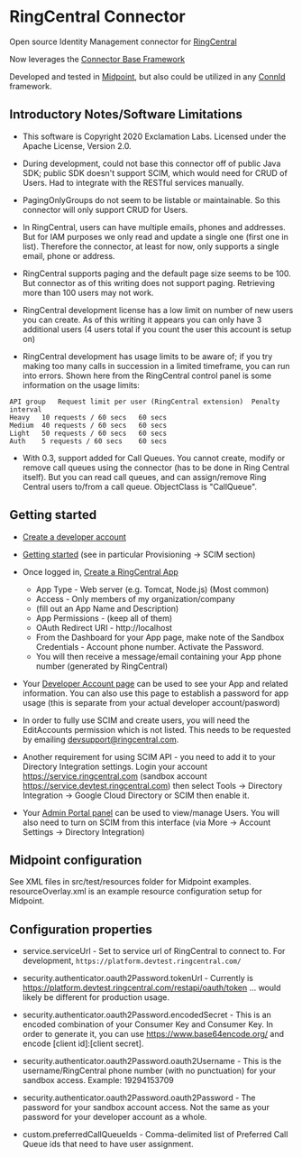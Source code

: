 # RingCentral Connector

Open source Identity Management connector for [RingCentral](https://www.ringcentral.com/)

Now leverages the [Connector Base Framework](https://github.com/ExclamationLabs/connector-base)

Developed and tested in [Midpoint](https://evolveum.com/midpoint/), but also could be utilized in any [ConnId](https://connid.tirasa.net/) framework. 

## Introductory Notes/Software Limitations

- This software is Copyright 2020 Exclamation Labs.  Licensed under the Apache License, Version 2.0.

- During development, could not base this connector off of public Java SDK; public SDK doesn't support SCIM,
which would need for CRUD of Users.  Had to integrate with the RESTful services manually.

- PagingOnlyGroups do not seem to be listable or maintainable. So this connector will only support CRUD for Users.

- In RingCentral, users can have multiple emails, phones and addresses.  But for IAM purposes we only
 read and update a single one (first one in list).  Therefore the connector, at least for now, only supports a single
 email, phone or address.

- RingCentral supports paging and the default page size seems to be 100.  But connector as of this
writing does not support paging.  Retrieving more than 100 users may not work.

- RingCentral development license has a low limit on number of new users you can create.  As of this writing it
appears you can only have 3 additional users (4 users total if you count the user this account is setup on)

- RingCentral development has usage limits to be aware of; if you try making too many calls in succession in a limited
timeframe, you can run into errors.  Shown here from the RingCentral control panel is some information on the usage limits:

```
API group 	Request limit per user (RingCentral extension)	Penalty interval
Heavy	10 requests / 60 secs	60 secs
Medium	40 requests / 60 secs	60 secs
Light	50 requests / 60 secs	60 secs
Auth	5 requests / 60 secs	60 secs
```

- With 0.3, support added for Call Queues.  You cannot create, modify or remove call queues using
the connector (has to be done in Ring Central itself).  But you can read call queues, and can 
assign/remove Ring Central users to/from a call queue.  ObjectClass is "CallQueue".

## Getting started

- [Create a developer account](https://developers.ringcentral.com/login.html)
- [Getting started](https://developers.ringcentral.com/api-reference/using-the-api) (see in particular Provisioning -> SCIM section)
- Once logged in, [Create a RingCentral App](https://developer.ringcentral.com/new-app?name=API+Reference&desc=An+app+created+to+fascilitate+API+calls+within+the+API+Reference.&public=false&type=ServerOther&carriers=7710,7310,3420&permissions=Contacts,EditExtensions,EditMessages,EditPresence,Faxes,Glip,InternalMessages,Meetings,ReadAccounts,ReadCallLog,ReadCallRecording,ReadContacts,ReadMessages,ReadPresence,RingOut,SMS,SubscriptionWebhook,VoipCalling&redirectUri=)
    - App Type - Web server (e.g. Tomcat, Node.js) (Most common)
    - Access - Only members of my organization/company
    - (fill out an App Name and Description)
    - App Permissions - (keep all of them)
    - OAuth Redirect URI - http://localhost
    - From the Dashboard for your App page, make note of the Sandbox Credentials - Account phone number.  Activate the Password.
    - You will then receive a message/email containing your App phone number (generated by RingCentral)
    
- Your [Developer Account page](https://developers.ringcentral.com/my-account.html#/applications) can
be used to see your App and related information. You can also use this page
to establish a password for app usage (this is separate from your actual developer account/pasword)
    
- In order to fully use SCIM and create users, you will need the EditAccounts permission
which is not listed.  This needs to be requested by emailing devsupport@ringcentral.com.

- Another requirement for using SCIM API - you need to add it to your Directory Integration settings.
Login your account https://service.ringcentral.com (sandbox account https://service.devtest.ringcentral.com) then select Tools -> Directory Integration -> Google Cloud Directory or SCIM then enable it.

- Your [Admin Portal panel](https://service.devtest.ringcentral.com/) can be used
to view/manage Users.  You will also need to turn on SCIM from this interface (via More -> Account Settings
-> Directory Integration) 
        
## Midpoint configuration

See XML files in src/test/resources folder for Midpoint examples.  resourceOverlay.xml is an example
resource configuration setup for Midpoint.

## Configuration properties
 
- service.serviceUrl - Set to service url of RingCentral to connect to.  For development, `https://platform.devtest.ringcentral.com/` 
 
- security.authenticator.oauth2Password.tokenUrl - Currently is https://platform.devtest.ringcentral.com/restapi/oauth/token ... would likely
be different for production usage.

- security.authenticator.oauth2Password.encodedSecret - This is an encoded combination of your Consumer Key and Consumer Key.
In order to generate it, you can use https://www.base64encode.org/ and encode [client id]:[client secret].

- security.authenticator.oauth2Password.oauth2Username - This is the username/RingCentral phone number (with no punctuation) for your
sandbox access.  Example: 19294153709

- security.authenticator.oauth2Password.oauth2Password - The password for your sandbox account access.  Not the
same as your password for your developer account as a whole.

- custom.preferredCallQueueIds - Comma-delimited list of Preferred Call Queue ids that need to have user assignment.


